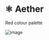 # ⚛ Aether
Red colour palette

![image](https://github.com/user-attachments/assets/622f69ca-f3ff-46a2-8ad9-4a1ac592e2e4)

